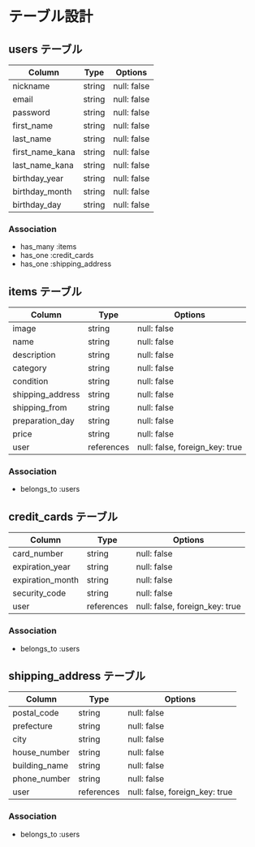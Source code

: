 # テーブル設計

## users テーブル

| Column          | Type   | Options     |
| --------------- | ------ | ----------- |
| nickname        | string | null: false |
| email           | string | null: false |
| password        | string | null: false |
| first_name      | string | null: false |
| last_name       | string | null: false |
| first_name_kana | string | null: false |
| last_name_kana  | string | null: false |
| birthday_year   | string | null: false |
| birthday_month  | string | null: false |
| birthday_day    | string | null: false |

### Association

- has_many :items
- has_one :credit_cards
- has_one :shipping_address

## items テーブル

| Column            | Type       | Options                        |
| ----------------- | ---------- | ------------------------------ |
| image             | string     | null: false                    |
| name              | string     | null: false                    |
| description       | string     | null: false                    |
| category          | string     | null: false                    |
| condition         | string     | null: false                    |
| shipping_address  | string     | null: false                    |
| shipping_from     | string     | null: false                    |
| preparation_day   | string     | null: false                    |
| price             | string     | null: false                    |
| user              | references | null: false, foreign_key: true |

### Association

- belongs_to :users

## credit_cards テーブル

| Column           | Type       | Options                        |
| ---------------- | ---------- | ------------------------------ |
| card_number      | string     | null: false                    |
| expiration_year  | string     | null: false                    |
| expiration_month | string     | null: false                    |
| security_code    | string     | null: false                    |
| user             | references | null: false, foreign_key: true |

### Association

- belongs_to :users

## shipping_address テーブル

| Column        | Type       | Options                        |
| ------------- | ---------- | ------------------------------ |
| postal_code   | string     | null: false                    |
| prefecture    | string     | null: false                    |
| city          | string     | null: false                    |
| house_number  | string     | null: false                    |
| building_name | string     | null: false                    |
| phone_number  | string     | null: false                    |
| user          | references | null: false, foreign_key: true |

### Association

- belongs_to :users